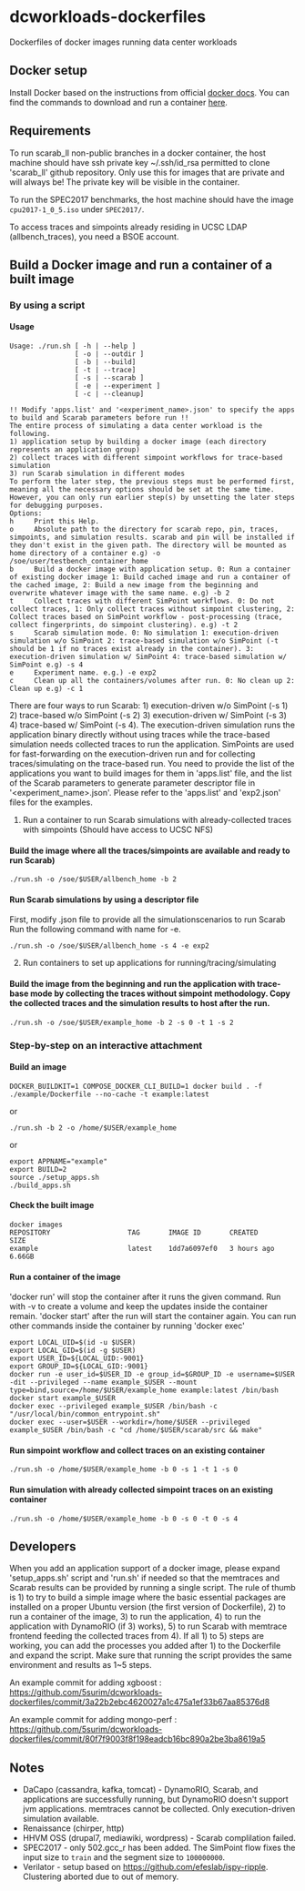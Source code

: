 # dcworkloads-dockerfiles
Dockerfiles of docker images running data center workloads

## Docker setup
Install Docker based on the instructions from official [docker docs](https://docs.docker.com/get-docker/). You can find the commands to download and run a container [here](https://docs.docker.com/engine/reference/commandline/run/).

## Requirements
To run scarab_ll non-public branches in a docker container, the host machine should have ssh private key ~/.ssh/id_rsa permitted to clone 'scarab_ll' github repository.
Only use this for images that are private and will always be! The private key will be visible in the container.

To run the SPEC2017 benchmarks, the host machine should have the image `cpu2017-1_0_5.iso` under `SPEC2017/`.

To access traces and simpoints already residing in UCSC LDAP (allbench_traces), you need a BSOE account.

## Build a Docker image and run a container of a built image

### By using a script
#### Usage
```
Usage: ./run.sh [ -h | --help ]
                [ -o | --outdir ]
                [ -b | --build]
                [ -t | --trace]
                [ -s | --scarab ]
                [ -e | --experiment ]
                [ -c | --cleanup]

!! Modify 'apps.list' and '<experiment_name>.json' to specify the apps to build and Scarab parameters before run !!
The entire process of simulating a data center workload is the following.
1) application setup by building a docker image (each directory represents an application group)
2) collect traces with different simpoint workflows for trace-based simulation
3) run Scarab simulation in different modes
To perform the later step, the previous steps must be performed first, meaning all the necessary options should be set at the same time. However, you can only run earlier step(s) by unsetting the later steps for debugging purposes.
Options:
h     Print this Help.
o     Absolute path to the directory for scarab repo, pin, traces, simpoints, and simulation results. scarab and pin will be installed if they don't exist in the given path. The directory will be mounted as home directory of a container e.g) -o /soe/user/testbench_container_home
b     Build a docker image with application setup. 0: Run a container of existing docker image 1: Build cached image and run a container of the cached image, 2: Build a new image from the beginning and overwrite whatever image with the same name. e.g) -b 2
t     Collect traces with different SimPoint workflows. 0: Do not collect traces, 1: Only collect traces without simpoint clustering, 2: Collect traces based on SimPoint workflow - post-processing (trace, collect fingerprints, do simpoint clustering). e.g) -t 2
s     Scarab simulation mode. 0: No simulation 1: execution-driven simulation w/o SimPoint 2: trace-based simulation w/o SimPoint (-t should be 1 if no traces exist already in the container). 3: execution-driven simulation w/ SimPoint 4: trace-based simulation w/ SimPoint e.g) -s 4
e     Experiment name. e.g.) -e exp2
c     Clean up all the containers/volumes after run. 0: No clean up 2: Clean up e.g) -c 1
```
There are four ways to run Scarab: 1) execution-driven w/o SimPoint (-s 1) 2) trace-based w/o SimPoint (-s 2) 3) execution-driven w/ SimPoint (-s 3) 4) trace-based w/ SimPoint (-s 4). The execution-driven simulation runs the application binary directly without using traces while the trace-based simulation needs collected traces to run the application. SimPoints are used for fast-forwarding on the execution-driven run and for collecting traces/simulating on the trace-based run.
You need to provide the list of the applications you want to build images for them in 'apps.list' file, and the list of the Scarab parameters to generate parameter descriptor file in '<experiment_name>.json'. Please refer to the 'apps.list' and 'exp2.json' files for the examples.

1. Run a container to run Scarab simulations with already-collected traces with simpoints (Should have access to UCSC NFS)
#### Build the image where all the traces/simpoints are available and ready to run Scarab)
```
./run.sh -o /soe/$USER/allbench_home -b 2
```
#### Run Scarab simulations by using a descriptor file
First, modify <experiment>.json file to provide all the simulationscenarios to run Scarab
Run the following command with <experiment> name for -e.
```
./run.sh -o /soe/$USER/allbench_home -s 4 -e exp2
```

2. Run containers to set up applications for running/tracing/simulating
#### Build the image from the beginning and run the application with trace-base mode by collecting the traces without simpoint methodology. Copy the collected traces and the simulation results to host after the run.
```
./run.sh -o /soe/$USER/example_home -b 2 -s 0 -t 1 -s 2
```
### Step-by-step on an interactive attachment
#### Build an image
```
DOCKER_BUILDKIT=1 COMPOSE_DOCKER_CLI_BUILD=1 docker build . -f ./example/Dockerfile --no-cache -t example:latest
```
or
```
./run.sh -b 2 -o /home/$USER/example_home
```
or
```
export APPNAME="example"
export BUILD=2
source ./setup_apps.sh
./build_apps.sh
```

#### Check the built image
```
docker images
REPOSITORY                   TAG       IMAGE ID       CREATED        SIZE
example                      latest    1dd7a6097ef0   3 hours ago    6.66GB
```

#### Run a container of the image
'docker run' will stop the container after it runs the given command. Run with -v to create a volume and keep the updates inside the container remain. 'docker start' after the run will start the container again. You can run other commands inside the container by running 'docker exec'
```
export LOCAL_UID=$(id -u $USER)
export LOCAL_GID=$(id -g $USER)
export USER_ID=${LOCAL_UID:-9001}
export GROUP_ID=${LOCAL_GID:-9001}
docker run -e user_id=$USER_ID -e group_id=$GROUP_ID -e username=$USER -dit --privileged --name example_$USER --mount type=bind,source=/home/$USER/example_home example:latest /bin/bash
docker start example_$USER
docker exec --privileged example_$USER /bin/bash -c "/usr/local/bin/common_entrypoint.sh"
docker exec --user=$USER --workdir=/home/$USER --privileged example_$USER /bin/bash -c "cd /home/$USER/scarab/src && make"
```

#### Run simpoint workflow and collect traces on an existing container
```
./run.sh -o /home/$USER/example_home -b 0 -s 1 -t 1 -s 0
```

#### Run simulation with already collected simpoint traces on an existing container
```
./run.sh -o /home/$USER/example_home -b 0 -s 0 -t 0 -s 4
```

## Developers
When you add an application support of a docker image, please expand 'setup_apps.sh' script and 'run.sh' if needed so that the memtraces and Scarab results can be provided by running a single script. The rule of thumb is 1) to try to build a simple image where the basic essential packages are installed on a proper Ubuntu version (the first version of Dockerfile), 2) to run a container of the image, 3) to run the application, 4) to run the application with DynamoRIO (if 3) works), 5) to run Scarab with memtrace frontend feeding the collected traces from 4). 
If all 1) to 5) steps are working, you can add the processes you added after 1) to the Dockerfile and expand the script. Make sure that running the script provides the same environment and results as 1~5 steps.

An example commit for adding xgboost : https://github.com/5surim/dcworkloads-dockerfiles/commit/3a22b2ebc4620027a1c475a1ef33b67aa85376d8

An example commit for adding mongo-perf : https://github.com/5surim/dcworkloads-dockerfiles/commit/80f7f9003f8f198eadcb16bc890a2be3ba8619a5

## Notes
* DaCapo (cassandra, kafka, tomcat) - DynamoRIO, Scarab, and applications are successfully running, but DynamoRIO doesn't support jvm applications. memtraces cannot be collected. Only execution-driven simulation available.
* Renaissance (chirper, http)
* HHVM OSS (drupal7, mediawiki, wordpress) - Scarab complilation failed.
* SPEC2017 - only 502.gcc_r has been added. The SimPoint flow fixes the input size to `train` and the segment size to `100000000`.
* Verilator - setup based on https://github.com/efeslab/ispy-ripple. Clustering aborted due to out of memory.

